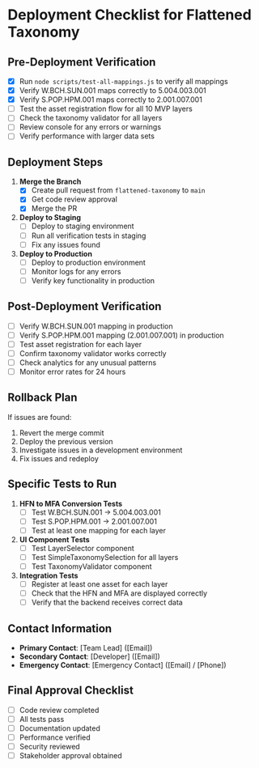 # Deployment Checklist for Flattened Taxonomy

## Pre-Deployment Verification

- [x] Run `node scripts/test-all-mappings.js` to verify all mappings
- [x] Verify W.BCH.SUN.001 maps correctly to 5.004.003.001
- [x] Verify S.POP.HPM.001 maps correctly to 2.001.007.001
- [ ] Test the asset registration flow for all 10 MVP layers
- [ ] Check the taxonomy validator for all layers
- [ ] Review console for any errors or warnings
- [ ] Verify performance with larger data sets

## Deployment Steps

1. **Merge the Branch**
   - [x] Create pull request from `flattened-taxonomy` to `main`
   - [x] Get code review approval
   - [x] Merge the PR

2. **Deploy to Staging**
   - [ ] Deploy to staging environment
   - [ ] Run all verification tests in staging
   - [ ] Fix any issues found

3. **Deploy to Production**
   - [ ] Deploy to production environment
   - [ ] Monitor logs for any errors
   - [ ] Verify key functionality in production

## Post-Deployment Verification

- [ ] Verify W.BCH.SUN.001 mapping in production
- [ ] Verify S.POP.HPM.001 mapping (2.001.007.001) in production
- [ ] Test asset registration for each layer
- [ ] Confirm taxonomy validator works correctly
- [ ] Check analytics for any unusual patterns
- [ ] Monitor error rates for 24 hours

## Rollback Plan

If issues are found:

1. Revert the merge commit
2. Deploy the previous version
3. Investigate issues in a development environment
4. Fix issues and redeploy

## Specific Tests to Run

1. **HFN to MFA Conversion Tests**
   - [ ] Test W.BCH.SUN.001 → 5.004.003.001
   - [ ] Test S.POP.HPM.001 → 2.001.007.001
   - [ ] Test at least one mapping for each layer

2. **UI Component Tests**
   - [ ] Test LayerSelector component
   - [ ] Test SimpleTaxonomySelection for all layers
   - [ ] Test TaxonomyValidator component

3. **Integration Tests**
   - [ ] Register at least one asset for each layer
   - [ ] Check that the HFN and MFA are displayed correctly
   - [ ] Verify that the backend receives correct data

## Contact Information

- **Primary Contact**: [Team Lead] ([Email])
- **Secondary Contact**: [Developer] ([Email])
- **Emergency Contact**: [Emergency Contact] ([Email] / [Phone])

## Final Approval Checklist

- [ ] Code review completed
- [ ] All tests pass
- [ ] Documentation updated
- [ ] Performance verified
- [ ] Security reviewed
- [ ] Stakeholder approval obtained